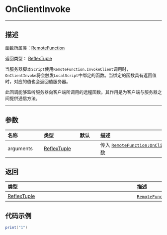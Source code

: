 # OnClientInvoke
-----------------------------------------------------------------------------------------
## 描述

函数所属类：[RemoteFunction](/Api/Classes/Script/RemoteFunction.md)

返回类型： [ReflexTuple](/Api/DataType/tuple.md)

当服务器脚本`Script`使用`RemoteFunction.InvokeClient`调用时，`OnClientInvoke`将会触发`LocalScript`中绑定的函数。当绑定的函数具有返回值时，对应的值也会返回值服务器。

此回调能够监听服务器向客户端所调用的远程函数。其作用是为客户端与服务器之间提供通信方法。



-----------------------------------------------------------------------------------------
## 参数


|<div style="width:100px">名称</div>|<div style="width:100px">类型</div>|<div style="width:50px">默认</div>|<div style="width:350px">描述</div>|
|:--------------------|:--------------------|:--------------------|:--------------------|
|arguments    | [ReflexTuple](/Api/DataType/tuple.md) ||传入 [`RemoteFunction:OnClientInvoke`](/Api/Classes/Script/RemoteFunction_F/OnClientInvoke.md) 方法的参数|


## 返回

|<div style="width:400px">类型</div>|<div style="width:400px">描述</div>|
|:--------------------|:--------------------|
|[ReflexTuple](/Api/DataType/tuple.md)   |[`RemoteFunction:OnClientInvoke`](/Api/Classes/Script/RemoteFunction_F/OnClientInvoke.md)函数的返回值|

## 代码示例

```lua
print("1")

```